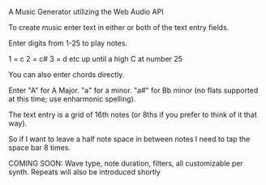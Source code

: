 A Music Generator utilizing the Web Audio API

To create music enter text in either or both of the text entry fields.  

Enter digits from 1-25 to play notes.

1 = c
2 = c# 
3 = d 
etc up until a high C at number 25

You can also enter chords directly.

Enter "A" for A Major.
"a" for a minor.
"a#" for Bb minor (no flats supported at this time; use enharmonic spelling).

The text entry is a grid of 16th notes (or 8ths if you prefer to think of it that way).

So if I want to leave a half note space in between notes I need to tap the space bar 8 times.

COMING SOON:
Wave type, note duration, filters, all customizable per synth.
Repeats will also be introduced shortly
